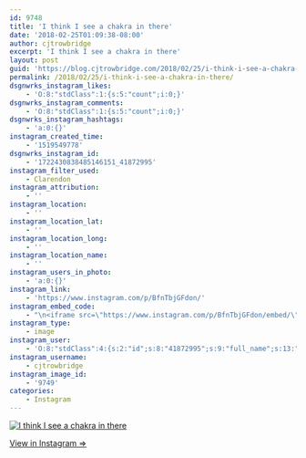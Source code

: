 ```yaml
---
id: 9748
title: 'I think I see a chakra in there'
date: '2018-02-25T01:09:38-08:00'
author: cjtrowbridge
excerpt: 'I think I see a chakra in there'
layout: post
guid: 'https://blog.cjtrowbridge.com/2018/02/25/i-think-i-see-a-chakra-in-there/'
permalink: /2018/02/25/i-think-i-see-a-chakra-in-there/
dsgnwrks_instagram_likes:
    - 'O:8:"stdClass":1:{s:5:"count";i:0;}'
dsgnwrks_instagram_comments:
    - 'O:8:"stdClass":1:{s:5:"count";i:0;}'
dsgnwrks_instagram_hashtags:
    - 'a:0:{}'
instagram_created_time:
    - '1519549778'
dsgnwrks_instagram_id:
    - '1722430838485146151_41872995'
instagram_filter_used:
    - Clarendon
instagram_attribution:
    - ''
instagram_location:
    - ''
instagram_location_lat:
    - ''
instagram_location_long:
    - ''
instagram_location_name:
    - ''
instagram_users_in_photo:
    - 'a:0:{}'
instagram_link:
    - 'https://www.instagram.com/p/BfnTbjGFdon/'
instagram_embed_code:
    - "\n<iframe src=\"https://www.instagram.com/p/BfnTbjGFdon/embed/\" width=\"612\" height=\"710\" frameborder=\"0\" scrolling=\"no\" allowtransparency=\"true\" class=\"insta-image-embed\"></iframe>\n"
instagram_type:
    - image
instagram_user:
    - 'O:8:"stdClass":4:{s:2:"id";s:8:"41872995";s:9:"full_name";s:13:"CJ Trowbridge";s:15:"profile_picture";s:141:"https://scontent.cdninstagram.com/vp/de69b7330c0c25c050ecfa136eea9cfb/5B1A851C/t51.2885-19/s150x150/13724650_1188772791164794_142557231_a.jpg";s:8:"username";s:12:"cjtrowbridge";}'
instagram_username:
    - cjtrowbridge
instagram_image_id:
    - '9749'
categories:
    - Instagram
---
```


[![I think I see a chakra in there](https://blog.cjtrowbridge.com/wp-content/uploads/2018/02/1519549778-1-1.jpg)](https://www.instagram.com/p/BfnTbjGFdon/)

[View in Instagram ⇒](https://www.instagram.com/p/BfnTbjGFdon/)